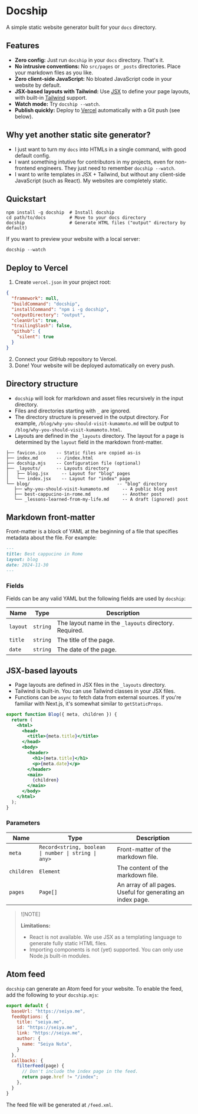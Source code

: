 # Docship

A simple static website generator built for your `docs` directory.

## Features

- **Zero config:** Just run `docship` in your `docs` directory. That's it.
- **No intrusive conventions:** No `src/pages` or `_posts` directories.  Place your markdown files as you like.
- **Zero client-side JavaScript:** No bloated JavaScript code in your website by default.
- **JSX-based layouts with Tailwind:** Use [JSX](https://react.dev/learn/writing-markup-with-jsx) to define your page layouts, with built-in [Tailwind](https://tailwindcss.com/docs/utility-first) support.
- **Watch mode:** Try `docship --watch`.
- **Publish quickly:** Deploy to [Vercel](https://vercel.com/products/previews) automatically with a Git push (see below).

## Why yet another static site generator?

- I just want to turn my `docs` into HTMLs in a single command, with good default config.
- I want something intutive for contributors in my projects, even for non-frontend engineers. They just need to remember `docship --watch`.
- I want to write templates in JSX + Tailwind, but without any client-side JavaScript (such as React). My websites are completely static.

## Quickstart

```
npm install -g docship  # Install docship
cd path/to/docs         # Move to your docs directory
docship                 # Generate HTML files ("output" directory by default)
```

If you want to preview your website with a local server:

```
docship --watch
```

## Deploy to Vercel

1. Create `vercel.json` in your project root:

```json
{
  "framework": null,
  "buildCommand": "docship",
  "installCommand": "npm i -g docship",
  "outputDirectory": "output",
  "cleanUrls": true,
  "trailingSlash": false,
  "github": {
    "silent": true
  }
}
```

2. Connect your GitHub repository to Vercel.
4. Done! Your website will be deployed automatically on every push.

## Directory structure

- `docship` will look for markdown and asset files recursively in the input directory.
- Files and directories starting with `_` are ignored.
- The directory structure is preserved in the output directory. For example, `/blog/why-you-should-visit-kumamoto.md` will be output to `/blog/why-you-should-visit-kumamoto.html`.
- Layouts are defined in the `_layouts` directory. The layout for a page is determined by the `layout` field in the markdown front-matter.

```
├── favicon.ico    -- Static files are copied as-is
├── index.md       -- /index.html
├── docship.mjs    -- Configuration file (optional)
├── _layouts/      -- Layouts directory
│   ├── blog.jsx     -- Layout for "blog" pages
│   └── index.jsx    -- Layout for "index" page
└── blog/                                 -- "blog" directory
   ├── why-you-should-visit-kumamoto.md     -- A public blog post
   ├── best-cappucino-in-rome.md            -- Another post
   └── _lessons-learned-from-my-life.md     -- A draft (ignored) post
```

## Markdown front-matter

Front-matter is a block of YAML at the beginning of a file that specifies metadata about the file. For example:

```md
---
title: Best cappucino in Rome
layout: blog
date: 2024-11-30
---
```

### Fields

Fields can be any valid YAML but the following fields are used by `docship`:


| Name      | Type     | Description |
|-----------|----------|-------------|
| `layout`  | `string` | The layout name in the `_layouts` directory. Required. |
| `title`   | `string` | The title of the page. |
| `date`    | `string` | The date of the page. |

## JSX-based layouts

- Page layouts are defined in JSX files in the `_layouts` directory.
- Tailwind is built-in. You can use Tailwind classes in your JSX files.
- Functions can be `async` to fetch data from external sources. If you're familiar with Next.js, it's somewhat similar to `getStaticProps`.


```jsx
export function Blog({ meta, children }) {
  return (
    <html>
      <head>
        <title>{meta.title}</title>
      </head>
      <body>
        <header>
          <h1>{meta.title}</h1>
          <p>{meta.date}</p>
        </header>
        <main>
          {children}
        </main>
      </body>
    </html>
  );
}
```

### Parameters

| Name      | Type     | Description |
|-----------|----------|-------------|
| `meta`    | `Record<string, boolean \| number \| string \| any>` | Front-matter of the markdown file. |
| `children`| `Element` | The content of the markdown file. |
| `pages` | `Page[]` | An array of all pages. Useful for generating an index page. |

> ![NOTE]
>
> **Limitations:**
>
> - React is not available. We use JSX as a templating language to generate fully static HTML files.
> - Importing components is not (yet) supported. You can only use Node.js built-in modules.

## Atom feed

`docship` can generate an Atom feed for your website. To enable the feed, add the following to your `docship.mjs`:

```js
export default {
  baseUrl: "https://seiya.me",
  feedOptions: {
    title: "seiya.me",
    id: "https://seiya.me",
    link: "https://seiya.me",
    author: {
      name: "Seiya Nuta",
    }
  },
  callbacks: {
    filterFeed(page) {
      // Don't include the index page in the feed.
      return page.href != "/index";
    },
  }
}
```

The feed file will be generated at `/feed.xml`.
